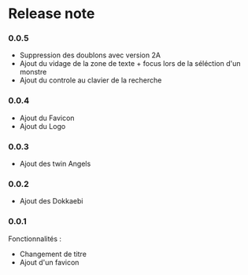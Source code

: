# Release note

### 0.0.5

 - Suppression des doublons avec version 2A
 - Ajout du vidage de la zone de texte + focus lors de la séléction d'un monstre
 - Ajout du controle au clavier de la recherche

### 0.0.4

- Ajout du Favicon
- Ajout du Logo

### 0.0.3

- Ajout des twin Angels

### 0.0.2

- Ajout des Dokkaebi

### 0.0.1

Fonctionnalités :
- Changement de titre
- Ajout d'un favicon
